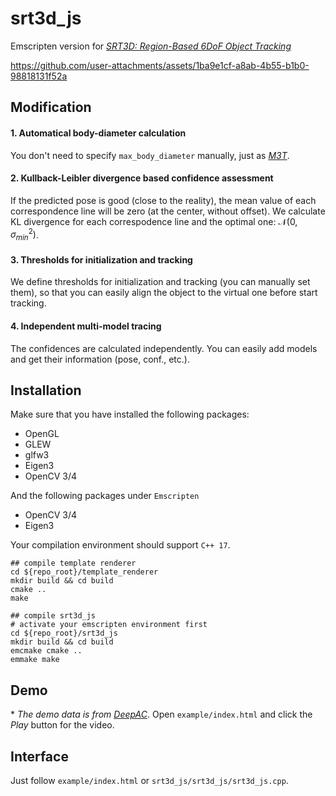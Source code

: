 # srt3d_js

Emscripten version for [*SRT3D: Region-Based 6DoF Object Tracking*](https://github.com/DLR-RM/3DObjectTracking/tree/master/SRT3D)


https://github.com/user-attachments/assets/1ba9e1cf-a8ab-4b55-b1b0-98818131f52a



## Modification
#### 1. Automatical body-diameter calculation
You don't need to specify `max_body_diameter` manually, just as [*M3T*](https://github.com/DLR-RM/3DObjectTracking/tree/master/M3T).

#### 2. Kullback-Leibler divergence based confidence assessment 
If the predicted pose is good (close to the reality), the mean value of each correspondence line will be zero (at the center, without offset). We calculate KL divergence for each correspodence line and the optimal one: $\mathcal{N}(0, \sigma_{min}^2)$.

#### 3. Thresholds for initialization and tracking
We define thresholds for initialization and tracking (you can manually set them), so that you can easily align the object to the virtual one before start tracking.

#### 4. Independent multi-model tracing
The confidences are calculated independently. You can easily add models and get their information (pose, conf., etc.).


## Installation
Make sure that you have installed the following packages:
- OpenGL
- GLEW
- glfw3
- Eigen3
- OpenCV 3/4

And the following packages under `Emscripten`
- OpenCV 3/4
- Eigen3


Your compilation environment should support `C++ 17`.

```
## compile template renderer
cd ${repo_root}/template_renderer
mkdir build && cd build
cmake ..
make

## compile srt3d_js
# activate your emscripten environment first
cd ${repo_root}/srt3d_js
mkdir build && cd build
emcmake cmake ..
emmake make
```


## Demo
\* *The demo data is from [DeepAC](https://github.com/WangLongZJU/DeepAC)*.
Open `example/index.html` and click the *Play* button for the video.


## Interface
Just follow `example/index.html` or `srt3d_js/srt3d_js/srt3d_js.cpp`.
